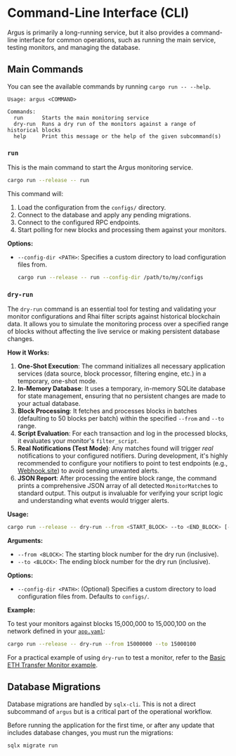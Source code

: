 # Command-Line Interface (CLI)

Argus is primarily a long-running service, but it also provides a command-line interface for common operations, such as running the main service, testing monitors, and managing the database.

## Main Commands

You can see the available commands by running `cargo run -- --help`.

```
Usage: argus <COMMAND>

Commands:
  run      Starts the main monitoring service
  dry-run  Runs a dry run of the monitors against a range of historical blocks
  help     Print this message or the help of the given subcommand(s)
```

### `run`

This is the main command to start the Argus monitoring service.

```bash
cargo run --release -- run
```

This command will:
1.  Load the configuration from the `configs/` directory.
2.  Connect to the database and apply any pending migrations.
3.  Connect to the configured RPC endpoints.
4.  Start polling for new blocks and processing them against your monitors.

**Options:**

-   `--config-dir <PATH>`: Specifies a custom directory to load configuration files from.

    ```bash
    cargo run --release -- run --config-dir /path/to/my/configs
    ```

### `dry-run`

The `dry-run` command is an essential tool for testing and validating your monitor configurations and Rhai filter scripts against historical blockchain data. It allows you to simulate the monitoring process over a specified range of blocks without affecting the live service or making persistent database changes.

**How it Works:**

1.  **One-Shot Execution**: The command initializes all necessary application services (data source, block processor, filtering engine, etc.) in a temporary, one-shot mode.
2.  **In-Memory Database**: It uses a temporary, in-memory SQLite database for state management, ensuring that no persistent changes are made to your actual database.
3.  **Block Processing**: It fetches and processes blocks in batches (defaulting to 50 blocks per batch) within the specified `--from` and `--to` range.
4.  **Script Evaluation**: For each transaction and log in the processed blocks, it evaluates your monitor's `filter_script`.
5.  **Real Notifications (Test Mode)**: Any matches found will trigger *real* notifications to your configured notifiers. During development, it's highly recommended to configure your notifiers to point to test endpoints (e.g., [Webhook.site](https://webhook.site/)) to avoid sending unwanted alerts.
6.  **JSON Report**: After processing the entire block range, the command prints a comprehensive JSON array of all detected `MonitorMatch`es to standard output. This output is invaluable for verifying your script logic and understanding what events would trigger alerts.

**Usage:**

```bash
cargo run --release -- dry-run --from <START_BLOCK> --to <END_BLOCK> [--config-dir <PATH>]
```

**Arguments:**

*   `--from <BLOCK>`: The starting block number for the dry run (inclusive).
*   `--to <BLOCK>`: The ending block number for the dry run (inclusive).

**Options:**

*   `--config-dir <PATH>`: (Optional) Specifies a custom directory to load configuration files from. Defaults to `configs/`.

**Example:**

To test your monitors against blocks 15,000,000 to 15,000,100 on the network defined in your [`app.yaml`](../user_guide/app_yaml.md):

```bash
cargo run --release -- dry-run --from 15000000 --to 15000100
```

For a practical example of using `dry-run` to test a monitor, refer to the [Basic ETH Transfer Monitor example](../examples/1_basic_eth_transfer/README.md#how-to-run-dry-run-mode).

## Database Migrations

Database migrations are handled by `sqlx-cli`. This is not a direct subcommand of `argus` but is a critical part of the operational workflow.

Before running the application for the first time, or after any update that includes database changes, you must run the migrations:

```bash
sqlx migrate run
```
